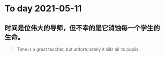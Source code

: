 
# To day 2021-05-11


## 时间是位伟大的导师，但不幸的是它消蚀每一个学生的生命。
> Time is a great teacher, but unfortunately it kills all its pupils. 

    